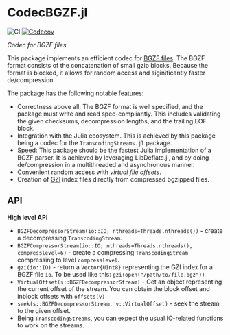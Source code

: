 # CodecBGZF.jl

![CI](https://github.com/jakobnissen/StackCollections.jl/workflows/CI/badge.svg)
[![Codecov](https://codecov.io/gh/jakobnissen/StackCollections.jl/branch/master/graph/badge.svg)](https://codecov.io/gh/jakobnissen/StackCollections.jl)

_Codec for BGZF files_

This package implements an efficient codec for [BGZF files](https://samtools.github.io/hts-specs/SAMv1.pdf). The BGZF format consists of the concatenation of small gzip blocks. Because the format is blocked, it allows for random access and siginificantly faster de/compression.

The package has the following notable features:
* Correctness above all: The BGZF format is well specified, and the package must write and read spec-compliantly. This includes validating the given checksums, decompression lengths, and the trailing EOF block.
* Integration with the Julia ecosystem. This is achieved by this package being a codec for the `TranscodingStreams.jl` package.
* Speed: This package should be the fastest Julia implementation of a BGZF parser. It is achieved by leveraging LibDeflate.jl, and by doing de/compression in a multithreaded and asynchronous manner.
* Convenient random access with *virtual file offsets*.
* Creation of [GZI](http://www.htslib.org/doc/bgzip.html) index files directly from compressed bgzipped files.

## API
__High level API__

* `BGZFDecompressorStream(io::IO; nthreads=Threads.nthreads())` - create a decompressing `TranscodingStream`.
* `BGZFCompressorStream(io::IO; nthreads=Threads.nthreads(), compresslevel=6)` - create a compressing `TranscodingStream` compressing to level `compresslevel`.
* `gzi(io::IO)` - return a `Vector{UInt8}` representing the GZI index for a BGZF file `io`. To be used like this: `gzi(open("/path/to/file.bgz"))`
* `VirtualOffset(s::BGZFDecompressorStream)` - Get an object representing the current offset of the stream. You can obtain the block offset and inblock offsets with `offsets(v)`
* `seek(s::BGZFDecompressorStream, v::VirtualOffset)` - seek the stream to the given offset.
* Being `TranscodingStreams`, you can expect the usual IO-related functions to work on the streams.
